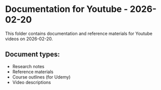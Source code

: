 # Documentation for Youtube - 2026-02-20

This folder contains documentation and reference materials for Youtube videos on 2026-02-20.

## Document types:
- Research notes
- Reference materials
- Course outlines (for Udemy)
- Video descriptions
